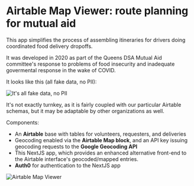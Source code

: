 # Airtable Map Viewer: route planning for mutual aid

This app simplifies the process of assembling itineraries for drivers doing coordinated food delivery dropoffs.

It was developed in 2020 as part of the Queens DSA Mutual Aid committee's response to problems of food insecurity and inadequate govermental response in the wake of COVID.

It looks like this (all fake data, no PII):

<img src="https://user-images.githubusercontent.com/140521/92034002-9e6c3880-ed3a-11ea-824a-2982af6fe8e4.png" title="It's all fake data, no PII" />

It's not exactly turnkey, as it is fairly coupled with our particular Airtable schemas, but it may be adaptable by other organizations as well.

Components:

- An **Airtable** base with tables for volunteers, requesters, and deliveries
- Geocoding enabled via the **Airtable Map block**, and an API key issuing geocoding requests to the **Google Geocoding API**
- This NextJS app, which provides an enhanced alternative front-end to the Airtable interface's geocoded/mapped entries.
- **Auth0** for authentication to the NextJS app


![Airtable Map Viewer](https://user-images.githubusercontent.com/140521/92038673-c3b07500-ed41-11ea-98cc-e0841c2bee25.png)

<!--

This is a [Next.js](https://nextjs.org/) project bootstrapped with [`create-next-app`](https://github.com/vercel/next.js/tree/canary/packages/create-next-app).

## Getting Started

First, run the development server:

```bash
npm run dev
# or
yarn dev
```

Open [http://localhost:3000](http://localhost:3000) with your browser to see the result.

You can start editing the page by modifying `pages/index.js`. The page auto-updates as you edit the file.

## Learn More

To learn more about Next.js, take a look at the following resources:

- [Next.js Documentation](https://nextjs.org/docs) - learn about Next.js features and API.
- [Learn Next.js](https://nextjs.org/learn) - an interactive Next.js tutorial.

You can check out [the Next.js GitHub repository](https://github.com/vercel/next.js/) - your feedback and contributions are welcome!

## Deploy on Vercel

The easiest way to deploy your Next.js app is to use the [Vercel Platform](https://vercel.com/import?utm_medium=default-template&filter=next.js&utm_source=create-next-app&utm_campaign=create-next-app-readme) from the creators of Next.js.

Check out our [Next.js deployment documentation](https://nextjs.org/docs/deployment) for more details.
 -->
